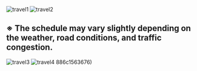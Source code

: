 ![travel1](https://github.com/csj607/12thprcsa/assets/52664937/21631c12-0c0e-4359-b637-27aeca0c12a8)
![travel2](https://github.com/csj607/12thprcsa/assets/52664937/085ac0e7-18d2-4f3f-87aa-948883fc8dae)

## ※ The schedule may vary slightly depending on the weather, road conditions, and traffic congestion.

![travel3](https://github.com/csj607/12thprcsa/assets/52664937/fa058b88-db94-4b12-a1ff-9e123460a449)
![travel4](https://github.com/csj607/12thprcsa/assets/52664937/fb685092-9d55-4a04-935c-29647a48ac4b)
886c1563676)
